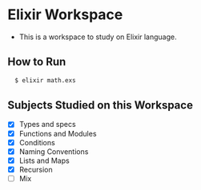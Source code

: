 # Elixir Workspace

- This is a workspace to study on Elixir language.

## How to Run

```bash
  $ elixir math.exs
```

## Subjects Studied on this Workspace

- [x] Types and specs
- [x] Functions and Modules
- [x] Conditions
- [x] Naming Conventions
- [x] Lists and Maps
- [x] Recursion
- [ ] Mix

